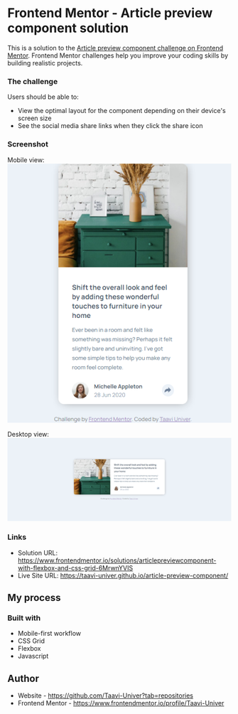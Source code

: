 # Frontend Mentor - Article preview component solution

This is a solution to the [Article preview component challenge on Frontend Mentor](https://www.frontendmentor.io/challenges/article-preview-component-dYBN_pYFT). Frontend Mentor challenges help you improve your coding skills by building realistic projects. 

### The challenge

Users should be able to:

- View the optimal layout for the component depending on their device's screen size
- See the social media share links when they click the share icon

### Screenshot

Mobile view:
![](./design/taavi-univer.github.io_article-preview-component_mobile.png)

Desktop view:
![](./design/taavi-univer.github.io_article-preview-component_desktop.png)

### Links

- Solution URL: https://www.frontendmentor.io/solutions/articlepreviewcomponent-with-flexbox-and-css-grid-6MrwnYVIS
- Live Site URL: https://taavi-univer.github.io/article-preview-component/

## My process

### Built with

- Mobile-first workflow
- CSS Grid
- Flexbox
- Javascript

## Author

- Website - https://github.com/Taavi-Univer?tab=repositories
- Frontend Mentor - https://www.frontendmentor.io/profile/Taavi-Univer
